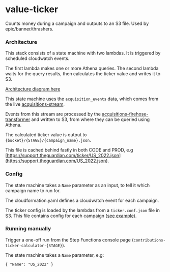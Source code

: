 # value-ticker

Counts money during a campaign and outputs to an S3 file. Used by epic/banner/thrashers.

### Architecture

This stack consists of a state machine with two lambdas. It is triggered by scheduled cloudwatch events.

The first lambda makes one or more Athena queries. The second lambda waits for the query results, then calculates the ticker value and writes it to S3.

[Architecture diagram here](https://docs.google.com/drawings/d/1T2qvai9SJnNcdd0-9Nj39NnHNyAAK8IY58qm6nYfhuY/edit)

This state machine uses the `acquisition_events` data, which comes from the live [acquisitions-stream](https://github.com/guardian/contributions-platform/tree/master/acquisitions-stream).

Events from this stream are processed by the [acquisitions-firehose-transformer](https://github.com/guardian/support-frontend/tree/main/support-lambdas/acquisitions-firehose-transformer) and written to S3, from where they can be queried using Athena.

The calculated ticker value is output to `{bucket}/{STAGE}/{campaign_name}.json`.

This file is cached behind fastly in both CODE and PROD, e.g [https://support.theguardian.com/ticker/US_2022.json](https://support.theguardian.com/US_2022.json).

### Config

The state machine takes a `Name` parameter as an input, to tell it which campaign name to run for.

The cloudformation.yaml defines a cloudwatch event for each campaign.

The ticker config is loaded by the lambdas from a `ticker.conf.json` file in S3. This file contains config for each campaign ([see example](ticker.conf.json)).

### Running manually

Trigger a one-off run from the Step Functions console page (`contributions-ticker-calculator-{STAGE}`).

The state machine takes a `Name` parameter, e.g:

`{ "Name": "US_2022" }`
